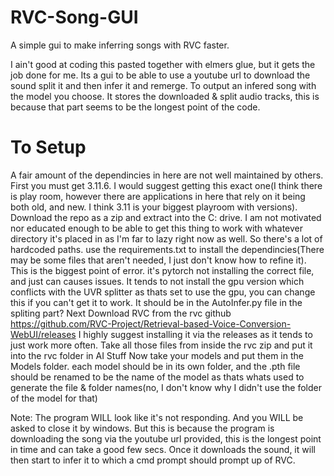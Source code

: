 # RVC-Song-GUI
A simple gui to make inferring songs with RVC faster.

I ain't good at coding this pasted together with elmers glue, but it gets the job done for me. Its a gui to be able to use a youtube url to download the sound split it and then infer it and remerge. To output an infered song with the model you choose. It stores the downloaded & split audio tracks, this is because that part seems to be the longest point of the code. 


# To Setup
A fair amount of the dependincies in here are not well maintained by others. First you must get 3.11.6. I would suggest getting this exact one(I think there is play room, however there are applications in here that rely on it being both old, and new. I think 3.11 is your biggest playroom with versions). 
Download the repo as a zip and extract into the C: drive. I am not motivated nor educated enough to be able to get this thing to work with whatever directory it's placed in as I'm far to lazy right now as well. So there's a lot of hardcoded paths.
use the requirements.txt to install the dependincies(There may be some files that aren't needed, I just don't know how to refine it).
This is the biggest point of error. it's pytorch not installing the correct file, and just can causes issues. It tends to not install the gpu version which conflicts with the UVR splitter as thats set to use the gpu, you can change this if you can't get it to work. It should be in the AutoInfer.py file in the spliting part?
Next Download RVC from the rvc github https://github.com/RVC-Project/Retrieval-based-Voice-Conversion-WebUI/releases I highly suggest installing it via the releases as it tends to just work more often. 
Take all those files from inside the rvc zip and put it into the rvc folder in AI Stuff
Now take your models and put them in the Models folder. each model should be in its own folder, and the .pth file should be renamed to be the name of the model as thats whats used to generate the file & folder names(no, I don't know why I didn't use the folder of the model for that)

Note: The program WILL look like it's not responding. And you WILL be asked to close it by windows. But this is because the program is downloading the song via the youtube url provided, this is the longest point in time and can take a good few secs. Once it downloads the sound, it will then start to infer it to which a cmd prompt should prompt up of RVC.
